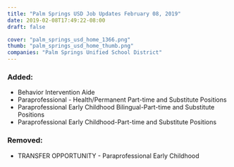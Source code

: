 ```yaml
---
title: "Palm Springs USD Job Updates February 08, 2019"
date: 2019-02-08T17:49:22-08:00
draft: false

cover: "palm_springs_usd_home_1366.png"
thumb: "palm_springs_usd_home_thumb.png"
companies: "Palm Springs Unified School District"
---
```


### Added:
+ Behavior Intervention Aide
+ Paraprofessional - Health/Permanent Part-time and Substitute Positions
+ Paraprofessional Early Childhood Bilingual-Part-time and Substitute Positions
+ Paraprofessional Early Childhood-Part-time and Substitute Positions

### Removed:
- TRANSFER OPPORTUNITY - Paraprofessional Early Childhood